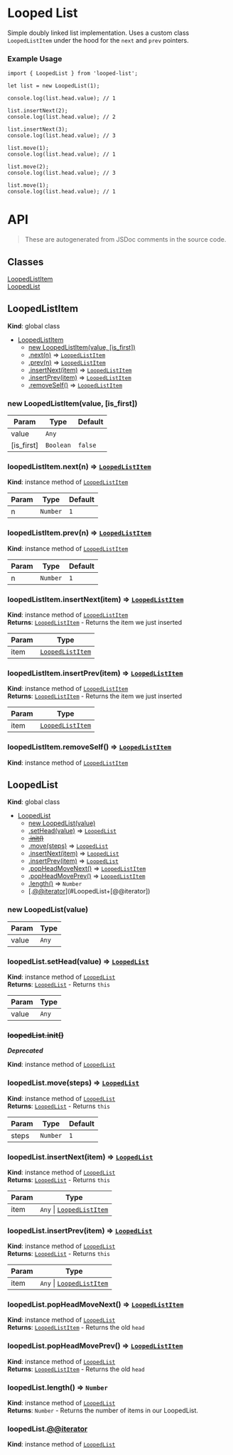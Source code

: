 # Looped List

Simple doubly linked list implementation. Uses a custom class
`LoopedListItem` under the hood for the `next` and `prev` pointers.

### Example Usage

```
import { LoopedList } from 'looped-list';

let list = new LoopedList(1);

console.log(list.head.value); // 1

list.insertNext(2);
console.log(list.head.value); // 2

list.insertNext(3);
console.log(list.head.value); // 3

list.move(1);
console.log(list.head.value); // 1

list.move(2);
console.log(list.head.value); // 3

list.move(1);
console.log(list.head.value); // 1
```

# API

> These are autogenerated from JSDoc comments in the source code.

## Classes

<dl>
<dt><a href="#LoopedListItem">LoopedListItem</a></dt>
<dd></dd>
<dt><a href="#LoopedList">LoopedList</a></dt>
<dd></dd>
</dl>

<a name="LoopedListItem"></a>

## LoopedListItem
**Kind**: global class  

* [LoopedListItem](#LoopedListItem)
    * [new LoopedListItem(value, [is_first])](#new_LoopedListItem_new)
    * [.next(n)](#LoopedListItem+next) ⇒ [<code>LoopedListItem</code>](#LoopedListItem)
    * [.prev(n)](#LoopedListItem+prev) ⇒ [<code>LoopedListItem</code>](#LoopedListItem)
    * [.insertNext(item)](#LoopedListItem+insertNext) ⇒ [<code>LoopedListItem</code>](#LoopedListItem)
    * [.insertPrev(item)](#LoopedListItem+insertPrev) ⇒ [<code>LoopedListItem</code>](#LoopedListItem)
    * [.removeSelf()](#LoopedListItem+removeSelf) ⇒ [<code>LoopedListItem</code>](#LoopedListItem)

<a name="new_LoopedListItem_new"></a>

### new LoopedListItem(value, [is_first])

| Param | Type | Default |
| --- | --- | --- |
| value | <code>Any</code> |  | 
| [is_first] | <code>Boolean</code> | <code>false</code> | 

<a name="LoopedListItem+next"></a>

### loopedListItem.next(n) ⇒ [<code>LoopedListItem</code>](#LoopedListItem)
**Kind**: instance method of [<code>LoopedListItem</code>](#LoopedListItem)  

| Param | Type | Default |
| --- | --- | --- |
| n | <code>Number</code> | <code>1</code> | 

<a name="LoopedListItem+prev"></a>

### loopedListItem.prev(n) ⇒ [<code>LoopedListItem</code>](#LoopedListItem)
**Kind**: instance method of [<code>LoopedListItem</code>](#LoopedListItem)  

| Param | Type | Default |
| --- | --- | --- |
| n | <code>Number</code> | <code>1</code> | 

<a name="LoopedListItem+insertNext"></a>

### loopedListItem.insertNext(item) ⇒ [<code>LoopedListItem</code>](#LoopedListItem)
**Kind**: instance method of [<code>LoopedListItem</code>](#LoopedListItem)  
**Returns**: [<code>LoopedListItem</code>](#LoopedListItem) - Returns the item we just inserted  

| Param | Type |
| --- | --- |
| item | [<code>LoopedListItem</code>](#LoopedListItem) | 

<a name="LoopedListItem+insertPrev"></a>

### loopedListItem.insertPrev(item) ⇒ [<code>LoopedListItem</code>](#LoopedListItem)
**Kind**: instance method of [<code>LoopedListItem</code>](#LoopedListItem)  
**Returns**: [<code>LoopedListItem</code>](#LoopedListItem) - Returns the item we just inserted  

| Param | Type |
| --- | --- |
| item | [<code>LoopedListItem</code>](#LoopedListItem) | 

<a name="LoopedListItem+removeSelf"></a>

### loopedListItem.removeSelf() ⇒ [<code>LoopedListItem</code>](#LoopedListItem)
**Kind**: instance method of [<code>LoopedListItem</code>](#LoopedListItem)  
<a name="LoopedList"></a>

## LoopedList
**Kind**: global class  

* [LoopedList](#LoopedList)
    * [new LoopedList(value)](#new_LoopedList_new)
    * [.setHead(value)](#LoopedList+setHead) ⇒ [<code>LoopedList</code>](#LoopedList)
    * ~~[.init()](#LoopedList+init)~~
    * [.move(steps)](#LoopedList+move) ⇒ [<code>LoopedList</code>](#LoopedList)
    * [.insertNext(item)](#LoopedList+insertNext) ⇒ [<code>LoopedList</code>](#LoopedList)
    * [.insertPrev(item)](#LoopedList+insertPrev) ⇒ [<code>LoopedList</code>](#LoopedList)
    * [.popHeadMoveNext()](#LoopedList+popHeadMoveNext) ⇒ [<code>LoopedListItem</code>](#LoopedListItem)
    * [.popHeadMovePrev()](#LoopedList+popHeadMovePrev) ⇒ [<code>LoopedListItem</code>](#LoopedListItem)
    * [.length()](#LoopedList+length) ⇒ <code>Number</code>
    * [.[@@iterator]()](#LoopedList+[@@iterator])

<a name="new_LoopedList_new"></a>

### new LoopedList(value)

| Param | Type |
| --- | --- |
| value | <code>Any</code> | 

<a name="LoopedList+setHead"></a>

### loopedList.setHead(value) ⇒ [<code>LoopedList</code>](#LoopedList)
**Kind**: instance method of [<code>LoopedList</code>](#LoopedList)  
**Returns**: [<code>LoopedList</code>](#LoopedList) - Returns `this`  

| Param | Type |
| --- | --- |
| value | <code>Any</code> | 

<a name="LoopedList+init"></a>

### ~~loopedList.init()~~
***Deprecated***

**Kind**: instance method of [<code>LoopedList</code>](#LoopedList)  
<a name="LoopedList+move"></a>

### loopedList.move(steps) ⇒ [<code>LoopedList</code>](#LoopedList)
**Kind**: instance method of [<code>LoopedList</code>](#LoopedList)  
**Returns**: [<code>LoopedList</code>](#LoopedList) - Returns `this`  

| Param | Type | Default |
| --- | --- | --- |
| steps | <code>Number</code> | <code>1</code> | 

<a name="LoopedList+insertNext"></a>

### loopedList.insertNext(item) ⇒ [<code>LoopedList</code>](#LoopedList)
**Kind**: instance method of [<code>LoopedList</code>](#LoopedList)  
**Returns**: [<code>LoopedList</code>](#LoopedList) - Returns `this`  

| Param | Type |
| --- | --- |
| item | <code>Any</code> \| [<code>LoopedListItem</code>](#LoopedListItem) | 

<a name="LoopedList+insertPrev"></a>

### loopedList.insertPrev(item) ⇒ [<code>LoopedList</code>](#LoopedList)
**Kind**: instance method of [<code>LoopedList</code>](#LoopedList)  
**Returns**: [<code>LoopedList</code>](#LoopedList) - Returns `this`  

| Param | Type |
| --- | --- |
| item | <code>Any</code> \| [<code>LoopedListItem</code>](#LoopedListItem) | 

<a name="LoopedList+popHeadMoveNext"></a>

### loopedList.popHeadMoveNext() ⇒ [<code>LoopedListItem</code>](#LoopedListItem)
**Kind**: instance method of [<code>LoopedList</code>](#LoopedList)  
**Returns**: [<code>LoopedListItem</code>](#LoopedListItem) - Returns the old `head`  
<a name="LoopedList+popHeadMovePrev"></a>

### loopedList.popHeadMovePrev() ⇒ [<code>LoopedListItem</code>](#LoopedListItem)
**Kind**: instance method of [<code>LoopedList</code>](#LoopedList)  
**Returns**: [<code>LoopedListItem</code>](#LoopedListItem) - Returns the old `head`  
<a name="LoopedList+length"></a>

### loopedList.length() ⇒ <code>Number</code>
**Kind**: instance method of [<code>LoopedList</code>](#LoopedList)  
**Returns**: <code>Number</code> - Returns the number of items in our LoopedList.  
<a name="LoopedList+[@@iterator]"></a>

### loopedList.[@@iterator]()
**Kind**: instance method of [<code>LoopedList</code>](#LoopedList)
